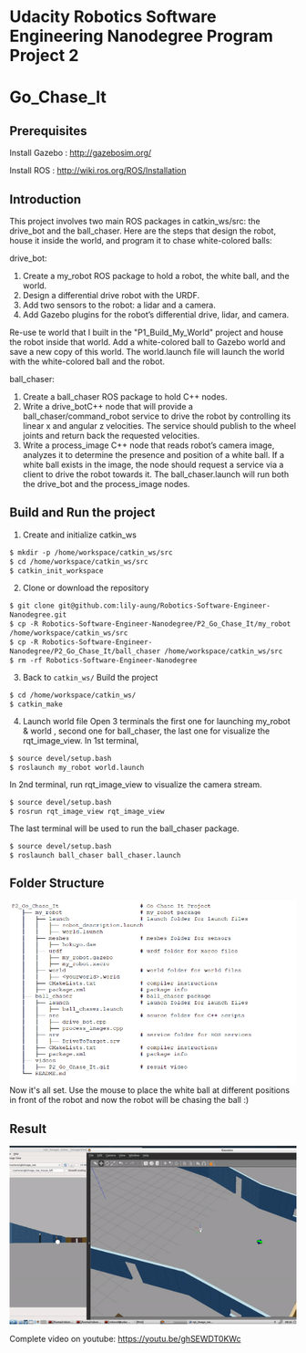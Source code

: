 # Udacity Robotics Software Engineering Nanodegree Program Project 2
# Go_Chase_It

## Prerequisites
	
Install Gazebo : http://gazebosim.org/

Install ROS : http://wiki.ros.org/ROS/Installation
	
## Introduction

This project involves two main ROS packages in catkin_ws/src: the drive_bot and the ball_chaser. 
Here are the steps that design the robot, house it inside the world, and program it to chase white-colored balls:

drive_bot:
1. Create a my_robot ROS package to hold a robot, the white ball, and the world. 
2. Design a differential drive robot with the URDF. 
3. Add two sensors to the robot: a lidar and a camera. 
4. Add Gazebo plugins for the robot’s differential drive, lidar, and camera. 

Re-use te world that I built in the "P1_Build_My_World" project and house the robot inside that world.
Add a white-colored ball to Gazebo world and save a new copy of this world.
The world.launch file will launch the world with the white-colored ball and the robot.

ball_chaser:
1. Create a ball_chaser ROS package to hold C++ nodes.
2. Write a drive_botC++ node that will provide a ball_chaser/command_robot service to drive the robot by controlling its linear x and angular z velocities. 
The service should publish to the wheel joints and return back the requested velocities.
3. Write a process_image C++ node that reads robot’s camera image, analyzes it to determine the presence and position of a white ball. 
If a white ball exists in the image, the node should request a service via a client to drive the robot towards it.
The ball_chaser.launch will run both the drive_bot and the process_image nodes.


## Build and Run the project 

1. Create and initialize catkin_ws
```
$ mkdir -p /home/workspace/catkin_ws/src 
$ cd /home/workspace/catkin_ws/src
$ catkin_init_workspace
```

2. Clone or download the repository
```
$ git clone git@github.com:lily-aung/Robotics-Software-Engineer-Nanodegree.git
$ cp -R Robotics-Software-Engineer-Nanodegree/P2_Go_Chase_It/my_robot /home/workspace/catkin_ws/src
$ cp -R Robotics-Software-Engineer-Nanodegree/P2_Go_Chase_It/ball_chaser /home/workspace/catkin_ws/src
$ rm -rf Robotics-Software-Engineer-Nanodegree
```

3. Back to ```catkin_ws/``` Build the project

```
$ cd /home/workspace/catkin_ws/
$ catkin_make
```
4. Launch world file
Open 3 terminals the first one for launching my_robot & world , second one for ball_chaser, the last one for visualize the rqt_image_view.
In 1st terminal, 
```
$ source devel/setup.bash
$ roslaunch my_robot world.launch
```
In 2nd terminal, run rqt_image_view to visualize the camera stream.

```
$ source devel/setup.bash
$ rosrun rqt_image_view rqt_image_view 
```

The last terminal will be used to run the ball_chaser package.
```
$ source devel/setup.bash
$ roslaunch ball_chaser ball_chaser.launch
```
## Folder Structure
![FolderStructure](./images/FolderStructure-2.png)
Now it's all set. 
Use the mouse to place the white ball at different positions in front of the robot and now the robot will be chasing the ball :)


## Result

![Video](./videos/P2_Go_Chase_It.gif)

Complete video on youtube: https://youtu.be/ghSEWDT0KWc
